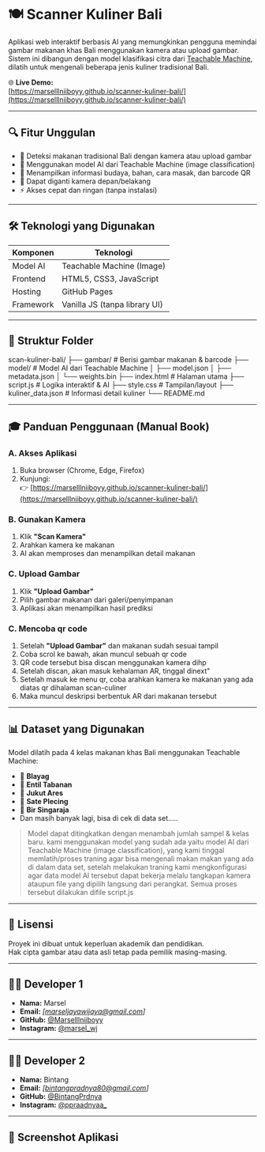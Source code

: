 # 🍽️ Scanner Kuliner Bali

Aplikasi web interaktif berbasis AI yang memungkinkan pengguna memindai gambar makanan khas Bali menggunakan kamera atau upload gambar. Sistem ini dibangun dengan model klasifikasi citra dari [Teachable Machine](https://teachablemachine.withgoogle.com/), dilatih untuk mengenali beberapa jenis kuliner tradisional Bali.

🌐 **Live Demo:**  
[https://marselllniiboyy.github.io/scanner-kuliner-bali/](https://marselllniiboyy.github.io/scanner-kuliner-bali/)

---

## 🔍 Fitur Unggulan

- 🎯 Deteksi makanan tradisional Bali dengan kamera atau upload gambar
- 🤖 Menggunakan model AI dari Teachable Machine (image classification)
- 📖 Menampilkan informasi budaya, bahan, cara masak, dan barcode QR
- 🧠 Dapat diganti kamera depan/belakang
- ⚡ Akses cepat dan ringan (tanpa instalasi)

---

## 🛠️ Teknologi yang Digunakan

| Komponen         | Teknologi                     |
|------------------|-------------------------------|
| Model AI         | Teachable Machine (Image)     |
| Frontend         | HTML5, CSS3, JavaScript       |
| Hosting          | GitHub Pages                  |
| Framework        | Vanilla JS (tanpa library UI) |

---

## 📂 Struktur Folder
scan-kuliner-bali/
├── gambar/ # Berisi gambar makanan & barcode
├── model/ # Model AI dari Teachable Machine
│ ├── model.json
│ ├── metadata.json
│ └── weights.bin
├── index.html # Halaman utama
├── script.js # Logika interaktif & AI
├── style.css # Tampilan/layout
├── kuliner_data.json # Informasi detail kuliner
└── README.md

---

## 🎓 Panduan Penggunaan (Manual Book)

### A. Akses Aplikasi
1. Buka browser (Chrome, Edge, Firefox)
2. Kunjungi:  
   👉 [https://marselllniiboyy.github.io/scanner-kuliner-bali/](https://marselllniiboyy.github.io/scanner-kuliner-bali/)

### B. Gunakan Kamera
1. Klik **"Scan Kamera"**
2. Arahkan kamera ke makanan
3. AI akan memproses dan menampilkan detail makanan

### C. Upload Gambar
1. Klik **"Upload Gambar"**
2. Pilih gambar makanan dari galeri/penyimpanan
3. Aplikasi akan menampilkan hasil prediksi

### C. Mencoba qr code
1. Setelah **"Upload Gambar"** dan makanan sudah sesuai tampil
2. Coba scrol ke bawah, akan muncul sebuah qr code
3. QR code tersebut bisa discan menggunakan kamera dihp
4. Setelah discan, akan masuk kehalaman AR, tinggal dinext"
5. Setelah masuk ke menu qr, coba arahkan kamera ke makanan yang ada diatas qr dihalaman scan-culiner
6. Maka muncul deskripsi berbentuk AR dari makanan tersebut 

---

## 📊 Dataset yang Digunakan

Model dilatih pada 4 kelas makanan khas Bali menggunakan Teachable Machine:

- 🥗 **Blayag**
- 🍃 **Entil Tabanan**
- 🍛 **Jukut Ares**
- 🍢 **Sate Plecing**
- 🍾 **Bir Singaraja**
- Dan masih banyak lagi, bisa di cek di data set.....

> Model dapat ditingkatkan dengan menambah jumlah sampel & kelas baru.
kami menggunakan model yang sudah ada yaitu model AI dari Teachable Machine (image classification), yang kami tinggal memlatih/proses traning agar bisa mengenali makan makan yang ada di dalam data set, setelah melakukan traning kami mengkonfigurasi agar data model AI tersebut dapat bekerja melalu tangkapan kamera ataupun file yang dipilih langsung dari perangkat. 
Semua proses tersebut dilakukan difile script.js
---

## 📎 Lisensi

Proyek ini dibuat untuk keperluan akademik dan pendidikan.  
Hak cipta gambar atau data asli tetap pada pemilik masing-masing.

---

## 👨‍💻 Developer 1

- **Nama:** Marsel   
- **Email:** _[marseljayawijaya@gmail.com]_  
- **GitHub:** [@Marselllniiboyy](https://github.com/Marselllniiboyy)  
- **Instagram:** [@marsel_wj](https://www.instagram.com/marsel_wj/) 

---

## 👨‍💻 Developer 2

- **Nama:** Bintang  
- **Email:** _[bintangpradnya80@gmail.com]_   
- **GitHub:** [@BintangPrdnya](https://github.com/BintangPrdnya)  
- **Instagram:** [@ppraadnyaa_](https://www.instagram.com/ppraadnyaa_/) 

---

## 📱 Screenshot Aplikasi
